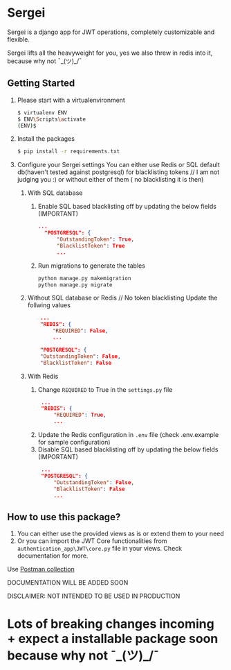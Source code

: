 # Sergei

Sergei is a django app for JWT operations, completely customizable and flexible.

Sergei lifts all the heavyweight for you, yes we also threw in redis into it, because why not ¯\_(ツ)_/¯


## Getting Started
1. Please start with a virtualenvironment 
    ```bash
    $ virtualenv ENV
    $ ENV\Scripts\activate
    (ENV)$ 
    ```
2. Install the packages
    ```bash
    $ pip install -r requirements.txt
    ```
3. Configure your Sergei settings
    You can either use Redis or SQL default db(haven't tested against postgresql) for blacklisting tokens // I am not judging you :) or without either of them ( no blacklisting it is then)

    1. With SQL database

       1. Enable SQL based blacklisting off by updating the below fields (IMPORTANT)
          ```json
          ...
            "POSTGRESQL": {
                "OutstandingToken": True,
                "BlacklistToken": True
                ...
          ```
        2. Run migrations to generate the tables
            ```bash
            python manage.py makemigration
            python manage.py migrate
            ```
    2. Without SQL database or Redis // No token blacklisting
        Update the follwing values

        ```json
            ...
            "REDIS": {
                "REQUIRED": False,
                ...
        ```
        
        ```json
            "POSTGRESQL": {
            "OutstandingToken": False,
            "BlacklistToken": False
        ```
    3. With Redis

        1. Change `REQUIRED` to True in the `settings.py` file
           ```json
            ...
            "REDIS": {
                "REQUIRED": True,
                ...
           ```
        2. Update the Redis configuration in `.env` file (check .env.example for sample configuration)
        3. Disable SQL based blacklisting off by updating the below fields (IMPORTANT)
           ```json
            ...
            "POSTGRESQL": {
                "OutstandingToken": False,
                "BlacklistToken": False
                ...
           ```





## How to use this package?
1. You can either use the provided views as is or extend them to your need
2. Or you can import the JWT Core functionalities from `authentication_app\JWT\core.py` file in your views. Check documentation for more.


Use <a href="https://www.getpostman.com/collections/34eca3f12a93d192c160">Postman collection</a> 


DOCUMENTATION WILL BE ADDED SOON

DISCLAIMER: NOT INTENDED TO BE USED IN PRODUCTION


# Lots of breaking changes incoming + expect a installable package soon because why not ¯\_(ツ)_/¯
